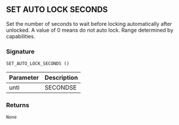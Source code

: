 ## SET AUTO LOCK SECONDS

Set the number of seconds to wait before locking automatically after unlocked. A value of 0 means do not auto lock. Range determined by capabilities.


### Signature

`SET_AUTO_LOCK_SECONDS ()`


| Parameter | Description |
| --- | --- |
| unti | SECONDSE |


### Returns

`None`

